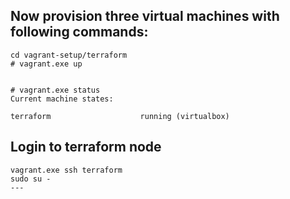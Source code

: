 ## Now provision three virtual machines with following commands:

```
cd vagrant-setup/terraform
# vagrant.exe up


# vagrant.exe status
Current machine states:

terraform                    running (virtualbox)
```
## Login to terraform node 

```
vagrant.exe ssh terraform
sudo su - 
---

